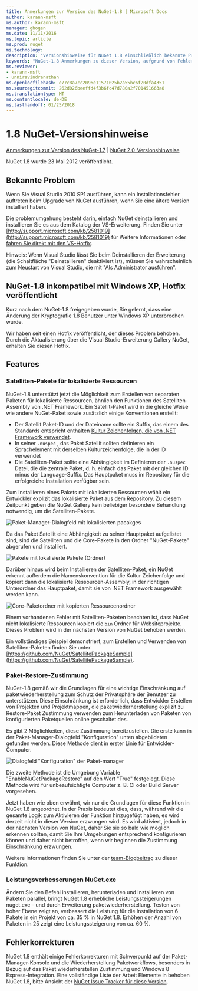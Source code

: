 ```yaml
---
title: Anmerkungen zur Version des NuGet-1.8 | Microsoft Docs
author: karann-msft
ms.author: karann-msft
manager: ghogen
ms.date: 11/11/2016
ms.topic: article
ms.prod: nuget
ms.technology: 
description: "Versionshinweise für NuGet 1.8 einschließlich bekannte Probleme, Fehlerbehebungen, Funktionen und Archivierung von dcrs Design."
keywords: "NuGet-1.8 Anmerkungen zu dieser Version, aufgrund von Fehlerbehebungen, bekannte Probleme, zusätzliche Funktionen, Archivierung von dcrs Design"
ms.reviewer:
- karann-msft
- unniravindranathan
ms.openlocfilehash: e77c8a7cc2096e11571025b2a55bc6f20dfa4351
ms.sourcegitcommit: 262d026beeffd4f3b6fc47d780a2f701451663a8
ms.translationtype: MT
ms.contentlocale: de-DE
ms.lasthandoff: 01/25/2018
---
```

# <a name="nuget-18-release-notes"></a>1.8 NuGet-Versionshinweise

[Anmerkungen zur Version des NuGet-1.7](../release-notes/nuget-1.7.md) | [NuGet 2.0-Versionshinweise](../release-notes/nuget-2.0.md)

NuGet 1.8 wurde 23 Mai 2012 veröffentlicht.

## <a name="known-installation-issue"></a>Bekannte Problem
Wenn Sie Visual Studio 2010 SP1 ausführen, kann ein Installationsfehler auftreten beim Upgrade von NuGet ausführen, wenn Sie eine ältere Version installiert haben.

Die problemumgehung besteht darin, einfach NuGet deinstallieren und installieren Sie es aus dem Katalog der VS-Erweiterung.  Finden Sie unter [http://support.microsoft.com/kb/2581019](http://support.microsoft.com/kb/2581019) für Weitere Informationen oder [fahren Sie direkt mit den VS-Hotfix](http://bit.ly/vsixcertfix).

Hinweis: Wenn Visual Studio lässt Sie beim Deinstallieren der Erweiterung (die Schaltfläche "Deinstallieren" deaktiviert ist), müssen Sie wahrscheinlich zum Neustart von Visual Studio, die mit "Als Administrator ausführen".

## <a name="nuget-18-incompatible-with-windows-xp-hotfix-published"></a>NuGet-1.8 inkompatibel mit Windows XP, Hotfix veröffentlicht

Kurz nach dem NuGet-1.8 freigegeben wurde, Sie gelernt, dass eine Änderung der Kryptografie 1.8 Benutzer unter Windows XP unterbrochen wurde.

Wir haben seit einen Hotfix veröffentlicht, der dieses Problem behoben.  Durch die Aktualisierung über die Visual Studio-Erweiterung Gallery NuGet, erhalten Sie diesen Hotfix.

## <a name="features"></a>Features

### <a name="satellite-packages-for-localized-resources"></a>Satelliten-Pakete für lokalisierte Ressourcen
NuGet-1.8 unterstützt jetzt die Möglichkeit zum Erstellen von separaten Paketen für lokalisierte Ressourcen, ähnlich den Funktionen des Satelliten-Assembly von .NET Framework.  Ein Satellit-Paket wird in die gleiche Weise wie andere NuGet-Paket sowie zusätzlich einige Konventionen erstellt:

* Der Satellit Paket-ID und der Dateiname sollte ein Suffix, das einem des Standards entspricht enthalten [Kultur Zeichenfolgen, die von .NET Framework verwendet](http://msdn.microsoft.com/goglobal/bb896001.aspx).
* In seiner `.nuspec` , das Paket Satellit sollten definieren ein Sprachelement mit derselben Kulturzeichenfolge, die in der ID verwendet
* Die Satelliten-Paket sollte eine Abhängigkeit im Definieren der `.nuspec` Datei, die die zentrale Paket, d. h. einfach das Paket mit der gleichen ID minus der Language-Suffix.  Das Hauptpaket muss im Repository für die erfolgreiche Installation verfügbar sein.

Zum Installieren eines Pakets mit lokalisierten Ressourcen wählt ein Entwickler explizit das lokalisierte Paket aus dem Repository. Zu diesem Zeitpunkt geben die NuGet Gallery kein beliebiger besondere Behandlung notwendig, um die Satelliten-Pakete.

![Paket-Manager-Dialogfeld mit lokalisierten pacakges](./media/dlg-w-loc-packs.png)

Da das Paket Satellit eine Abhängigkeit zu seiner Hauptpaket aufgelistet sind, sind die Satelliten und die Core-Pakete in den Ordner "NuGet-Pakete" abgerufen und installiert.

![Pakete mit lokalisierte Pakete (Ordner)](./media/fldr-loc-packs.png)

Darüber hinaus wird beim Installieren der Satelliten-Paket, ein NuGet erkennt außerdem die Namenskonvention für die Kultur Zeichenfolge und kopiert dann die lokalisierte Ressourcen-Assembly, in der richtigen Unterordner das Hauptpaket, damit sie von .NET Framework ausgewählt werden kann.

![Core-Paketordner mit kopierten Ressourcenordner](./media/fldr-copied-loc.png)

Einem vorhandenen Fehler mit Satelliten-Paketen beachten ist, dass NuGet nicht lokalisierte Ressourcen kopiert die `bin` Ordner für Websiteprojekte.  Dieses Problem wird in der nächsten Version von NuGet behoben werden.

Ein vollständiges Beispiel demonstriert, zum Erstellen und Verwenden von Satelliten-Paketen finden Sie unter [https://github.com/NuGet/SatellitePackageSample](https://github.com/NuGet/SatellitePackageSample).

### <a name="package-restore-consent"></a>Paket-Restore-Zustimmung
NuGet-1.8 gemäß wir die Grundlagen für eine wichtige Einschränkung auf paketwiederherstellung zum Schutz der Privatsphäre der Benutzer zu unterstützen. Diese Einschränkung ist erforderlich, dass Entwickler Erstellen von Projekten und Projektmappen, die paketwiederherstellung explizit zu Restore-Paket Zustimmung verwenden zum Herunterladen von Paketen von konfigurierten Paketquellen online geschaltet des.

Es gibt 2 Möglichkeiten, diese Zustimmung bereitzustellen. Die erste kann in der Paket-Manager-Dialogfeld "Konfiguration" unten abgebildeten gefunden werden.  Diese Methode dient in erster Linie für Entwickler-Computer.

![Dialogfeld "Konfiguration" der Paket-manager](./media/pr-consent-configdlg.png)

Die zweite Methode ist die Umgebung Variable "EnableNuGetPackageRestore" auf den Wert "True" festgelegt.  Diese Methode wird für unbeaufsichtigte Computer z. B. CI oder Build Server vorgesehen.

Jetzt haben wie oben erwähnt, wir nur die Grundlagen für diese Funktion in NuGet 1.8 angeordnet.  In der Praxis bedeutet dies, dass, während wir die gesamte Logik zum Aktivieren der Funktion hinzugefügt haben, es wird derzeit nicht in dieser Version erzwungen wird. Es wird aktiviert, jedoch in der nächsten Version von NuGet, daher Sie sie so bald wie möglich erkennen sollten, damit Sie Ihre Umgebungen entsprechend konfigurieren können und daher nicht betroffen, wenn wir beginnen die Zustimmung Einschränkung erzwungen.

Weitere Informationen finden Sie unter der [team-Blogbeitrag](http://blog.nuget.org/20120518/package-restore-and-consent.html) zu dieser Funktion.

### <a name="nugetexe-performance-improvements"></a>Leistungsverbesserungen NuGet.exe
Ändern Sie den Befehl installieren, herunterladen und Installieren von Paketen parallel, bringt NuGet 1.8 erhebliche Leistungssteigerungen nuget.exe – und durch Erweiterung paketwiederherstellung.  Testen von hoher Ebene zeigt an, verbessert die Leistung für die Installation von 6 Pakete in ein Projekt von ca. 35 % in NuGet 1.8.  Erhöhen der Anzahl von Paketen in 25 zeigt eine Leistungssteigerung von ca. 60 %.

## <a name="bug-fixes"></a>Fehlerkorrekturen
NuGet 1.8 enthält einige Fehlerkorrekturen mit Schwerpunkt auf der Paket-Manager-Konsole und die Wiederherstellung Paketworkflows, besonders in Bezug auf das Paket wiederherstellen Zustimmung und Windows 8 Express-Integration.
Eine vollständige Liste der Arbeit Elemente in behoben NuGet 1.8, bitte Ansicht der [NuGet Issue Tracker für diese Version](http://nuget.codeplex.com/workitem/list/advanced?keyword=&status=Closed&type=All&priority=All&release=NuGet%201.8&assignedTo=All&component=All&sortField=Votes&sortDirection=Descending&page=0).
